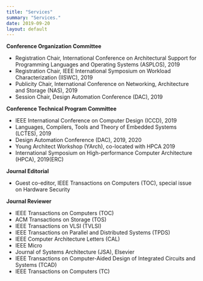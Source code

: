 ```yaml
---
title: "Services"
summary: "Services."
date: 2019-09-20
layout: default
---
```



**Conference Organization Committee**

* Registration Chair, International Conference on Architectural Support for Programming Languages and Operating Systems (ASPLOS), 2019
* Registration Chair, IEEE International Symposium on Workload Characterization (IISWC), 2019
* Publicity Chair, International Conference on Networking, Architecture and Storage (NAS), 2019
* Session Chair, Design Automation Conference (DAC), 2019

**Conference Technical Program Committee**

* IEEE International Conference on Computer Design (ICCD), 2019
* Languages, Compilers, Tools and Theory of Embedded Systems (LCTES), 2019
* Design Automation Conference (DAC), 2019, 2020
* Young Architect Workshop (YArch), co-located with HPCA 2019
* International Symposium on High-performance Computer Architecture (HPCA), 2019(ERC) 

**Journal Editorial**

* Guest co-editor, IEEE Transactions on Computers (TOC), special issue on Hardware Security

**Journal Reviewer**

* IEEE Transactions on Computers (TOC)
* ACM Transactions on Storage (TOS)
* IEEE Transactions on VLSI (TVLSI)
* IEEE Transactions on Parallel and Distributed Systems (TPDS)
* IEEE Computer Architecture Letters (CAL)
* IEEE Micro
* Journal of Systems Architecture (JSA), Elsevier
* IEEE Transactions on Computer-Aided Design of Integrated Circuits and Systems (TCAD)
* IEEE Transactions on Computers (TC)

